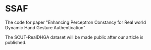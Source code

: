 # SSAF
The code for paper "Enhancing Perceptron Constancy for Real world Dynamic Hand Gesture Authentication"

The SCUT-RealDHGA dataset will be made public after our article is published.
